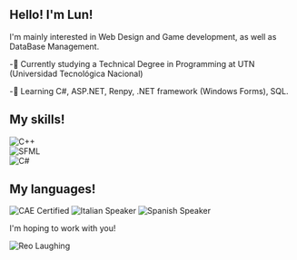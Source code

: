 ## Hello! I'm Lun!

I'm mainly interested in Web Design and Game development, as well as DataBase Management.

-🎴 Currently studying a Technical Degree in Programming at UTN (Universidad Tecnológica Nacional)

-💾 Learning C#, ASP.NET, Renpy, .NET framework (Windows Forms), SQL.

## My skills!

![C++](https://img.shields.io/badge/C++-00599C?style=flat&logo=cplusplus&logoColor=white)  
![SFML](https://img.shields.io/badge/SFML-2C3E50?style=flat&logo=code&logoColor=white)  
![C#](https://img.shields.io/badge/C%23-239120?style=flat&logo=unity&logoColor=white)  


## My languages!
![CAE Certified](https://img.shields.io/badge/English-CAE%20Certified-1f8acb?style=flat&logo=book&logoColor=white)
![Italian Speaker](https://img.shields.io/badge/Italian-Fluent-008C45?style=flat&logo=italia&logoColor=white)
![Spanish Speaker](https://img.shields.io/badge/Spanish-Native-E63946?style=flat&logo=spanish&logoColor=white)

I'm hoping to work with you!

![Reo Laughing](https://i.pinimg.com/originals/e4/fd/e5/e4fde57c17767a00a0727c08fd737594.gif)


